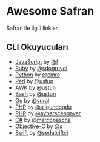 Awesome Safran
==============

Safran ile ilgili linkler

## CLI Okuyucuları

  - [JavaScript](http://github.com/f/safran-cli) by [@f](http://github.com/f)
  - [Ruby](http://github.com/sdogruyol/safran) by [@sdogruyol](http://github.com/sdogruyol)
  - [Python](http://github.com/emre/safran) by [@emre](http://github.com/emre)
  - [Perl](http://github.com/ustun/safran-perl) by [@ustun](http://github.com/ustun)
  - [AWK](http://github.com/ustun/safran-perl) by [@ustun](http://github.com/ustun)
  - [Bash](http://github.com/ustun/safran-perl) by [@ustun](http://github.com/ustun)
  - [Go](http://github.com/vural/safran) by [@vural](http://github.com/vural)
  - [PHP](http://github.com/aligundogdu/safranCli) by [@aligundogdu](http://github.com/aligundogdu)
  - [PHP](http://github.com/aybarscengaver/safran) by [@aybarscengaver](http://github.com/aybarscengaver)
  - [C#](https://github.com/marcopascha/Safran) by [@marcopascha](https://github.com/marcopascha)
  - [Objective-C](https://github.com/s/SafranCLI) by [@s](https://github.com/s)
  - [Swift](https://github.com/sedatciftci/Safran-CLI) by [@sedatciftci](https://github.com/sedatciftci)
